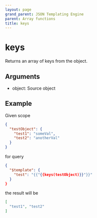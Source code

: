 ```yaml
---
layout: page
grand_parent: JSON Templating Engine
parent: Array functions
title: keys
---
```


# keys

Returns an array of keys from the object.

## Arguments

 - object: Source object

## Example

Given scope
```json
{
  "testObject": {
    "test1": "someVal",
    "test2": "anotherVal"
  }
}
```
for query
```json
{
  "$template": {
    "test": "{{"{{keys(testObject)}}"}}"
  }
}
```
the result will be
```json
[
  "test1", "test2"
]
```
